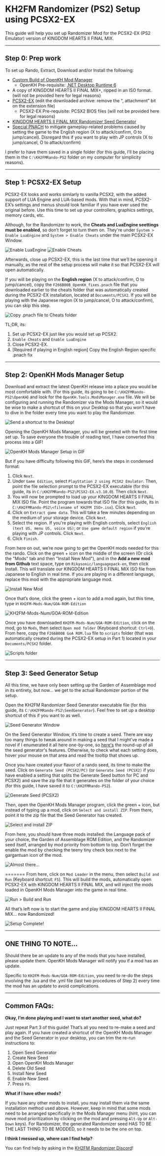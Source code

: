 # KH2FM Randomizer (PS2) Setup using PCSX2-EX

This guide will help you set up Randomizer Mod for the PCSX2-EX (PS2 Emulator) version of KINGDOM HEARTS II FINAL MIX.

---

## Step 0: Prep work ##

To set up Rando, Extract, Download and/or Install the following:

- [Custom Build of OpenKH Mod Manager](https://github.com/aliosgaming/OpenKh/releases/download/v3.0.0/OpenKH.Mod.Manager.2023.zip)
    - OpenKH Pre-requisite: [.NET Desktop Runtime 6](https://dotnet.microsoft.com/en-us/download/dotnet/6.0/runtime)
- A copy of KINGDOM HEARTS II FINAL MIX+, ripped in an ISO format. (will not be provided here for legal reasons)
- [PCSX2-EX](https://cdn.discordapp.com/attachments/712837252279173153/974389136540713030/PCSX2-EX.v3.10.0.7z) (edit the downloaded archive: remove the “, attachment” bit on the extension file)
    - PCSX2-EX Pre-requisite: PCSX2 BIOS files (will not be provided here for legal reasons)
- [KINGDOM HEARTS II FINAL MIX Randomizer Seed Generator](https://github.com/tommadness/KH2Randomizer/releases)
- [Special PNACH](https://cdn.discordapp.com/attachments/811885954754412545/893022782412193812/F266B00B_OpenKH_fixes.pnach) to mitigate gameplay-related problems caused by setting the game to the English region (X to attack/confirm, O to jump/cancel). Disregard this if you want to play with JP controls (X to jump/cancel, O to attack/confirm)

I prefer to have them saved in a single folder (for this guide, I’ll be placing them in the `C:\KH2FMRando-PS2` folder on my computer for simplicity reasons).

---

## Step 1: PCSX2-EX Setup ##
PCSX2-EX looks and works similarly to vanilla PCSX2, with the added support of LUA Engine and LUA-based mods. With that in mind, PCSX2-EX’s settings and menus should look familiar if you have ever used the original before. Use this time to set up your controllers, graphics settings, memory cards, etc.

Although, for the Randomizer to work, the **Cheats and LuaEngine seettings must be enabled**, so don’t forget to turn them on. They're under `System > Enable LuaEngine` and `System > Enable Cheats` under the main PCSX2-EX Window.

![Enable LuaEngine](./enable-luaengine.png) ![Enable Cheats](./enable-cheats.png)

Afterwards, close up PCSX2-EX, this is the last time that we’ll be opening it manually, as the rest of the setup process will make it so that PCSX2-EX will open automatically.

If you will be playing on the **English region** (X to attack/confirm, O to jump/cancel), copy the `F266B00B_OpenKH_fixes.pnach` file that you downloaded earlier to the cheats folder that was automatically created during the PCSX2-EX installation, located at `Documents/PCSX2`. If you will be playing with the Japanese region (X to jump/cancel, O to attack/confirm), you can skip this step.

![Copy .pnach file to Cheats folder](./copy-to-cheats-folder.png)

TL;DR, its:
1.	Set up PCSX2-EX just like you would set up PCSX2.
2.	`Enable Cheats` and `Enable LuaEngine` 
3.	Close PCSX2-EX.
4. [Required if playing in English region] Copy the English Region specific .pnach fix

---

## Step 2: OpenKH Mods Manager Setup ##

Download and extract the latest OpenKH release into a place you would be most comfortable with. (For this guide, its going to be `C:\KH2FMRando-PS2\OpenKH`) and look for the `OpenKH.Tools.ModsManager.exe` file. We will be configuring and running the Randomizer via the Mods Manager, so it would be wise to make a shortcut of this on your Desktop so that you won’t have to dive in the folder every time you want to play the Randomizer.

![Send a shortcut to the Desktop!](./diagram1.png)

Opening the OpenKH Mods Manager, you will be greeted with the first time set up. To save everyone the trouble of reading text, I have converted this process into a GIF!

![OpenKH Mods Manager Setup in GIF](./mods-manager-setup2.gif)

But if you have difficulty following this GIF, here’s the steps in condensed format:
1.	Click `Next`.
2.	Under `Game Edition`, select `PlayStation 2 using PCSX2 Emulator`. Then, point the file selection prompt to the PCSX2-EX executable (for this guide, its in `C:\KH2FMRando-PS2\PCSX2-EX.v3.10.0`). Then click `Next`.
3.	You will now be prompted to load up your KINGDOM HEARTS II FINAL MIX ISO file. Point the program towards that ISO file (for this guide, its in `C:\KH2FMRando-PS2\<filename of KH2FM ISO>.iso`). Click `Next`.
4.	Click on `Extract game data`. This will take a few minutes depending on the medium of your storage device. Click `Next`.
5.	Select the region. If you're playing with English controls, select `English (text US, menu US, voice US)`; or `Use game default region` if you're playing with JP controls. Click `Next`.
6.	Click `Finish`.

From here on out, we’re now going to get the OpenKH mods needed for this the rando. Click on the green + icon on the middle of the screen (Or click the "Mods" tab and then "Install New Mod"), and in the **Add a new mod from Github** text space, type on `Rikysonic/languagepack-en`, then click Install. This will translate our KINGDOM HEARTS II FINAL MIX ISO file from Japanese to English in real time. If you are playing in a different language, replace this mod with the appropriate language mod.

![Install New Mod](./diagram2-update.png)

Once that’s done, click the green + icon to add a mod again, but this time, type in `KH2FM-Mods-Num/GOA-ROM-Edition` 

![KH2FM-Mods-Num/GOA-ROM-Edition](./GOA-ROM-Edition.png)

Once you have downloaded `KH2FM-Mods-Num/GOA-ROM-Edition`, click on the mod, go to `Mods`, then select `Open mod folder` (Keyboard shortcut: `Ctrl+O`). From here, copy the `F266B00B GoA ROM.lua` file to `scripts` folder (that was automatically created during the PCSX2-EX setup in Part 1) located in your `Documents/PCSX2` folder.

![Scripts folder](./scripts.png)

---

## Step 3: Seed Generator Setup ##

All this time, we have only been setting up the Garden of Assemblage mod in its entirety, but now… we get to the actual Randomizer portion of the setup. 

Open the KH2FM Randomizer Seed Generator executable file (for this guide, its `C:\KH2FMRando-PS2\SeedGenerator`). Feel free to set up a desktop shortcut of this if you want to as well.

![Seed Generator Window](./randomizer.png)

On the Seed Generator Window, it’s time to create a seed. There are way too many things to tweak around in making a seed that I might’ve made a novel if I enumerated it all here one-by-one, so [here's](../../seed-generator/index.md) the round-up of all the seed generator's features. Otherwise, to check what each setting does, hover your mouse on that area and read the tooltip that shows up.

Once you have created your flavor of a rando seed, its time to make the seed. Click on `Generate Seed (PCSX2/PC)` (or `Generate Seed (PCSX2)` if you have enabled a setting that splits the Generate Seed button for PC and PCSX2) and save the zip file that it generates on the folder of your choice (for this guide, I have saved it to `C:\KH2FMRando-PS2`).

![Generate Seed (PCSX2)](./generate-seed.png)

Then, open the OpenKH Mods Manager program, click the green + icon, but instead of typing up a mod, click on `Select and install ZIP`. From there, point it to the zip file that the Seed Generator has created.

![Select and install ZIP](./manual-zip.png)

From here, you should have three mods installed: the Language pack of your choice, the Garden of Assemblage ROM Edition, and the Randomizer seed itself, arranged by mod priority from bottom to top. Don’t forget the enable the mod by checking the teeny tiny check box next to the gargantuan icon of the mod.

![Almost there...](./three-mods-update.png)

=======
From here, click on `Mod Loader` in the menu, then select `Build and Run` (Keyboard shortcut: `F5`). This will build the mods, automatically open PCSX2-EX with KINGDOM HEARTS II FINAL MIX, and will inject the mods loaded in OpenKH Mods Manager into the game in real time.

![Run > Build and Run](./build-and-run-update.png)

All that’s left now is to start the game and play KINGDOM HEARTS II FINAL MIX… now Randomized!

![Setup Complete!](./working.png)

---

## ONE THING TO NOTE… ##

Should there be an update to any of the mods that you have installed, please update them. OpenKH Mods Manager will notify you if a mod has an update.

Specific to `KH2FM-Mods-Num/GOA-ROM-Edition`, you need to re-do the steps involving the .lua and the .yml file (last two procedures of Step 2) every time the mod has an update to avoid complications.

---

## Common FAQs: ##
**Okay, I’m done playing and I want to start another seed, what do?**

Just repeat Part 3 of this guide! That’s all you need to re-make a seed and play again. If you have created a shortcut of the OpenKH Mods Manager and the Seed Generator in your desktop, you can trim the re-run instructions to:

1.	Open Seed Generator
2.	Create New Seed
3.	Open OpenKH Mods Manager
4.	Delete Old Seed
5.	Install New Seed
6.	Enable New Seed
7.	Press `F5`.

**What if I have other mods?**

If you have any other mods to install, you may install them via the same installation method used above. However, keep in mind that some mods need to be arranged specifically in the Mods Manager menu (hint, you can move mod prioritization by clicking on the mod and pressing `Alt-Up` or `Alt-Down` keys). For Randomizer, the generated Randomizer seed HAS TO BE THE LAST THING TO BE MODDED, so it needs to be the one on top.

**I think I messed up, where can I find help?**

You can find help by asking in the [KH2FM Randomizer Discord](https://discord.com/invite/KH2FMRando)!
